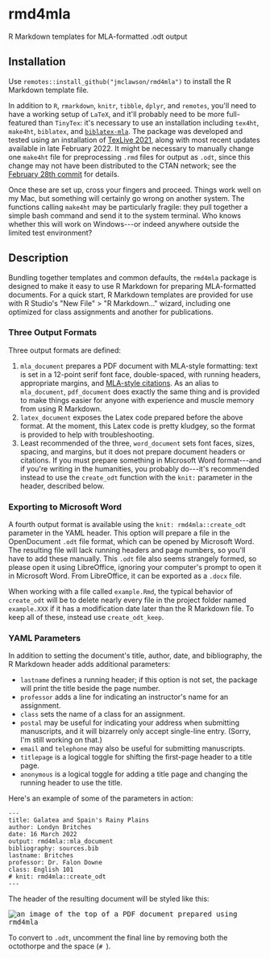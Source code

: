 # rmd4mla
R Markdown templates for MLA-formatted .odt output

## Installation
Use `remotes::install_github("jmclawson/rmd4mla")` to install the R Markdown template file.

In addition to `R`, `rmarkdown`, `knitr`, `tibble`, `dplyr`, and `remotes`, you'll need to have a working setup of `LaTeX`, and it'll probably need to be more full-featured than `TinyTex`: it's necessary to use an installation including `tex4ht`, `make4ht`, `biblatex`, and [`biblatex-mla`](https://ctan.org/pkg/biblatex-mla?lang=en). The package was developed and tested using an installation of [TexLive 2021](https://www.tug.org/texlive/), along with most recent updates available in late February 2022. It might be necessary to manually change one `make4ht` file for preprocessing `.rmd` files for output as `.odt`, since this change may not have been distributed to the CTAN network; see the [February 28th commit](https://github.com/michal-h21/make4ht/commit/a7ed9e73948ce8fd9749e94bd84a7607cca07f9c) for details.

Once these are set up, cross your fingers and proceed. Things work well on my Mac, but something will certainly go wrong on another system. The functions calling `make4ht` may be particularly fragile: they pull together a simple bash command and send it to the system terminal. Who knows whether this will work on Windows---or indeed anywhere outside the limited test environment?

## Description
Bundling together templates and common defaults, the `rmd4mla` package is designed to make it easy to use R Markdown for preparing MLA-formatted documents. For a quick start, R Markdown templates are provided for use with R Studio's "New File" > "R Markdown..." wizard, including one optimized for class assignments and another for publications.

### Three Output Formats
Three output formats are defined:

1. `mla_document` prepares a PDF document with MLA-style formatting: text is set in a 12-point serif font face, double-spaced, with running headers, appropriate margins, and [MLA-style citations](https://ctan.org/pkg/biblatex-mla). As an alias to `mla_document`, `pdf_document` does exactly the same thing and is provided to make things easier for anyone with experience and muscle memory from using R Markdown.
2. `latex_document` exposes the Latex code prepared before the above format. At the moment, this Latex code is pretty kludgey, so the format is provided to help with troubleshooting.
3. Least recommended of the three, `word_document` sets font faces, sizes, spacing, and margins, but it does not prepare document headers or citations. If you must prepare something in Microsoft Word format---and if you're writing in the humanities, you probably do---it's recommended instead to use the `create_odt` function with the `knit:` parameter in the header, described below.

### Exporting to Microsoft Word

A fourth output format is available using the `knit: rmd4mla::create_odt` parameter in the YAML header. This option will prepare a file in the OpenDocument `.odt` file format, which can be opened by Microsoft Word. The resulting file will lack running headers and page numbers, so you'll have to add these manually. This `.odt` file also seems strangely formed, so please open it using LibreOffice, ignoring your computer's prompt to open it in Microsoft Word. From LibreOffice, it can be exported as a `.docx` file.

When working with a file called `example.Rmd`, the typical behavior of `create_odt` will be to delete nearly every file in the project folder named `example.XXX` if it has a modification date later than the R Markdown file. To keep all of these, instead use `create_odt_keep`.

### YAML Parameters
In addition to setting the document's title, author, date, and bibliography, the R Markdown header adds additional parameters: 

- `lastname` defines a running header; if this option is not set, the package will print the title beside the page number.
- `professor` adds a line for indicating an instructor's name for an assignment.
- `class` sets the name of a class for an assignment.
- `postal` may be useful for indicating your address when submitting manuscripts, and it will bizarrely only accept single-line entry. (Sorry, I'm still working on that.)
- `email` and `telephone` may also be useful for submitting manuscripts.
- `titlepage` is a logical toggle for shifting the first-page header to a title page.
- `anonymous` is a logical toggle for adding a title page and changing the running header to use the title.

Here's an example of some of the parameters in action:

```
---
title: Galatea and Spain's Rainy Plains
author: Londyn Britches
date: 16 March 2022
output: rmd4mla::mla_document
bibliography: sources.bib
lastname: Britches
professor: Dr. Falon Downe
class: English 101
# knit: rmd4mla::create_odt
---
```

The header of the resulting document will be styled like this:

<kbd>
  <img src="https://jmclawson.net/rmd4mla_header.png", alt="an image of the top of a PDF document prepared using rmd4mla">
</kbd>


To convert to `.odt`, uncomment the final line by removing both the octothorpe and the space (`# `).